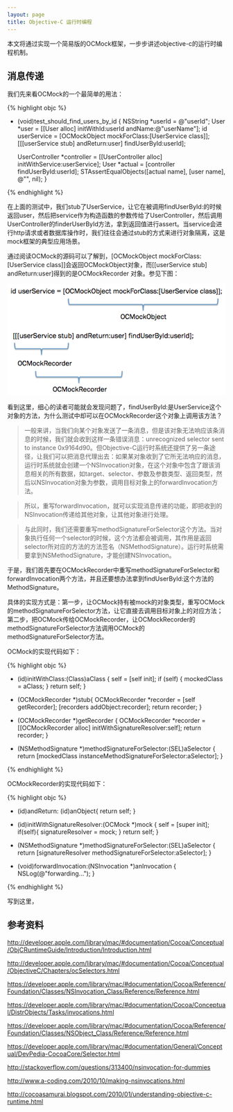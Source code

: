 ```yaml
---
layout: page
title: Objective-C 运行时编程
---
```


本文将通过实现一个简易版的OCMock框架，一步步讲述objective-c的运行时编程机制。

## 消息传递

我们先来看OCMock的一个最简单的用法：

{% highlight objc %}

- (void)test_should_find_users_by_id {
    NSString *userId = @"userId";
    User *user = [[User alloc] initWithId:userId andName:@"userName"];
    id userService = [OCMockObject mockForClass:[UserService class]];
    [[[userService stub] andReturn:user] findUserById:userId];

    UserController *controller = [[UserController alloc] initWithService:userService];
    User *actual = [controller findUserById:userId];
    STAssertEqualObjects([actual name], [user name], @"", nil);
}

{% endhighlight %}

在上面的测试中，我们stub了UserService，让它在被调用findUserById:的时候返回user，然后把service作为构造函数的参数传给了UserController，然后调用UserController的finderUserById方法，拿到返回值进行assert。当service会进行http请求或者数据库操作时，我们往往会通过stub的方式来进行对象隔离，这是mock框架的典型应用场景。

通过阅读OCMock的源码可以了解到，[OCMockObject mockForClass:[UserService class]]会返回OCMockObject对象，而[[userService stub] andReturn:user]得到的是OCMockRecorder
对象。参见下图：

![](images/mockobject.png)

看到这里，细心的读者可能就会发现问题了，findUserById:是UserService这个对象的方法，为什么测试中却可以在OCMockRecorder这个对象上调用该方法？

>一般来讲，当我们向某个对象发送了一条消息，但是该对象无法响应该条消息的时候，我们就会收到这样一条错误消息：unrecognized selector sent to instance 0x9164d90。但Objective-C运行时系统还提供了另一条途径，让我们可以把消息代理出去：如果某对象收到了它所无法响应的消息，运行时系统就会创建一个NSInvocation对象，在这个对象中包含了跟该消息相关的所有数据，如target、selector、参数及参数类型、返回类型，然后以NSInvocation对象为参数，调用目标对象上的forwardInvocation方法。

>所以，重写forwardInvocation，就可以实现消息传递的功能，即把收到的NSInvocation传递给其他对象，让其他对象进行处理。

>与此同时，我们还需要重写methodSignatureForSelector这个方法。当对象执行任何一个selector的时候，这个方法都会被调用，其作用是返回selector所对应的方法的方法签名（NSMethodSignature）。运行时系统需要拿到NSMethodSignature，才能创建NSInvocation。

于是，我们首先要在OCMockRecorder中重写methodSignatureForSelector和forwardInvocation两个方法，并且还要想办法拿到findUserById:这个方法的MethodSignature。

具体的实现方式是：第一步，让OCMock持有被mock的对象类型，重写OCMock的methodSignatureForSelector方法，让它直接去调用目标对象上的对应方法；第二步，把OCMock传给OCMockRecorder，让OCMockRecorder的methodSignatureForSelector方法调用OCMock的methodSignatureForSelector方法。

OCMock的实现代码如下：

{% highlight objc %}

- (id)initWithClass:(Class)aClass {
    self = [self init];
    if (self) {
        mockedClass = aClass;
    }
    return self;
}

- (OCMockRecorder *)stub{
    OCMockRecorder *recorder = [self getRecorder];
    [recorders addObject:recorder];
    return recorder;
}

- (OCMockRecorder *)getRecorder {
    OCMockRecorder *recorder = [[OCMockRecorder alloc] initWithSignatureResolver:self];
    return recorder;
}

- (NSMethodSignature *)methodSignatureForSelector:(SEL)aSelector {
    return [mockedClass instanceMethodSignatureForSelector:aSelector];
}

{% endhighlight %}

OCMockRecorder的实现代码如下：

{% highlight objc %}

- (id)andReturn: (id)anObject{
    return self;
}

- (id)initWithSignatureResolver:(OCMock *)mock {
     self = [super init];
    if(self){
        signatureResolver = mock;
    }
    return self;
}

- (NSMethodSignature *)methodSignatureForSelector:(SEL)aSelector {
    return [signatureResolver methodSignatureForSelector:aSelector];
}


- (void)forwardInvocation:(NSInvocation *)anInvocation {
    NSLog(@"forwarding...");
}

{% endhighlight %}

写到这里，

## 参考资料

http://developer.apple.com/library/mac/#documentation/Cocoa/Conceptual/ObjCRuntimeGuide/Introduction/Introduction.html

http://developer.apple.com/library/mac/#documentation/Cocoa/Conceptual/ObjectiveC/Chapters/ocSelectors.html

https://developer.apple.com/library/mac/#documentation/Cocoa/Reference/Foundation/Classes/NSInvocation_Class/Reference/Reference.html

https://developer.apple.com/library/mac/#documentation/Cocoa/Conceptual/DistrObjects/Tasks/invocations.html

https://developer.apple.com/library/mac/#documentation/Cocoa/Reference/Foundation/Classes/NSObject_Class/Reference/Reference.html

https://developer.apple.com/library/mac/#documentation/General/Conceptual/DevPedia-CocoaCore/Selector.html

http://stackoverflow.com/questions/313400/nsinvocation-for-dummies

http://www.a-coding.com/2010/10/making-nsinvocations.html

http://cocoasamurai.blogspot.com/2010/01/understanding-objective-c-runtime.html
